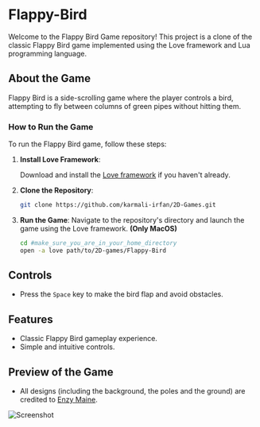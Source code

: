 # Flappy-Bird
Welcome to the Flappy Bird Game repository! This project is a clone of the classic Flappy Bird game implemented using the Love framework and Lua programming language.

## About the Game
Flappy Bird is a side-scrolling game where the player controls a bird, attempting to fly between columns of green pipes without hitting them.

### How to Run the Game

To run the Flappy Bird game, follow these steps:

1. **Install Love Framework**:
   
   Download and install the [Love framework](https://love2d.org/) if you haven't already.

2. **Clone the Repository**:  
   ```bash
   git clone https://github.com/karmali-irfan/2D-Games.git

3. **Run the Game**:
   Navigate to the repository's directory and launch the game using the Love framework. **(Only MacOS)**
   ```bash
   cd #make_sure_you_are_in_your_home_directory
   open -a love path/to/2D-games/Flappy-Bird

## Controls

- Press the `Space` key to make the bird flap and avoid obstacles.

## Features

- Classic Flappy Bird gameplay experience.
- Simple and intuitive controls.

## Preview of the Game 
- All designs (including the background, the poles and the ground) are credited to [Enzy Maine](https://instagram.com/enzymaine?igshid=MzRlODBiNWFlZA==).
  
![Screenshot](https://github.com/karmali-irfan/2D-Games/blob/main/Flappy-Bird/flappy_bird_preview.png)

